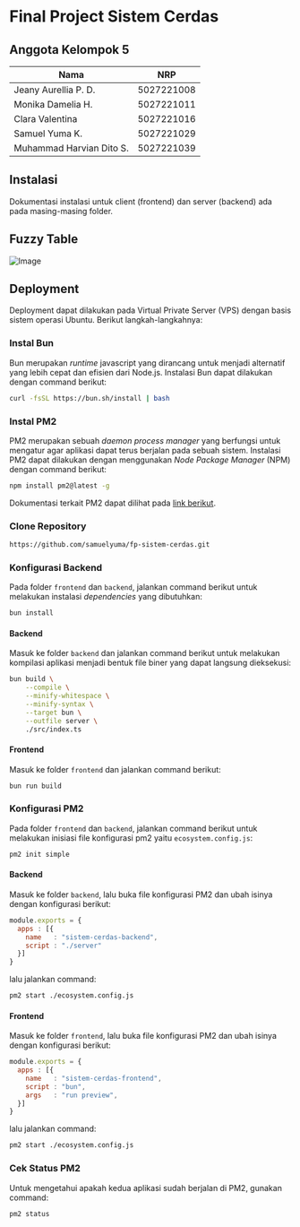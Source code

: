 # Final Project Sistem Cerdas

## Anggota Kelompok 5

| Nama                     | NRP        |
| ------------------------ | ---------- |
| Jeany Aurellia P. D.     | 5027221008 |
| Monika Damelia H.        | 5027221011 |
| Clara Valentina          | 5027221016 |
| Samuel Yuma K.           | 5027221029 |
| Muhammad Harvian Dito S. | 5027221039 |

## Instalasi

Dokumentasi instalasi untuk client (frontend) dan server (backend) ada pada masing-masing folder.

## Fuzzy Table

![Image](https://github.com/user-attachments/assets/86c75eec-2387-4339-a1e3-9b8bb599936d)

## Deployment

Deployment dapat dilakukan pada Virtual Private Server (VPS) dengan basis sistem operasi Ubuntu. Berikut langkah-langkahnya:

### Instal Bun

Bun merupakan *runtime* javascript yang dirancang untuk menjadi alternatif yang lebih cepat dan efisien dari Node.js. Instalasi Bun dapat dilakukan dengan command berikut:

```bash
curl -fsSL https://bun.sh/install | bash
```

### Instal PM2

PM2 merupakan sebuah *daemon process manager* yang berfungsi untuk mengatur agar aplikasi dapat terus berjalan pada sebuah sistem. Instalasi PM2 dapat dilakukan dengan menggunakan *Node Package Manager* (NPM) dengan command berikut:

```bash
npm install pm2@latest -g
```

Dokumentasi terkait PM2 dapat dilihat pada [link berikut](https://pm2.keymetrics.io/docs/usage/quick-start/).

### Clone Repository

```bash
https://github.com/samuelyuma/fp-sistem-cerdas.git
```

### Konfigurasi Backend

Pada folder `frontend` dan `backend`, jalankan command berikut untuk melakukan instalasi *dependencies* yang dibutuhkan:

```bash
bun install
```

#### Backend

Masuk ke folder `backend` dan jalankan command berikut untuk melakukan kompilasi aplikasi menjadi bentuk file biner yang dapat langsung dieksekusi:

```bash 
bun build \
	--compile \
	--minify-whitespace \
	--minify-syntax \
	--target bun \
	--outfile server \
	./src/index.ts
```

#### Frontend

Masuk ke folder `frontend` dan jalankan command berikut:

```bash
bun run build
```

### Konfigurasi PM2

Pada folder `frontend` dan `backend`, jalankan command berikut untuk melakukan inisiasi file konfigurasi pm2 yaitu `ecosystem.config.js`:

```bash
pm2 init simple
```

#### Backend

Masuk ke folder `backend`, lalu buka file konfigurasi PM2 dan ubah isinya dengan konfigurasi berikut:

```js
module.exports = {
  apps : [{
    name   : "sistem-cerdas-backend",
    script : "./server"
  }]
}
```

lalu jalankan command:

```bash
pm2 start ./ecosystem.config.js
```

#### Frontend

Masuk ke folder `frontend`, lalu buka file konfigurasi PM2 dan ubah isinya dengan konfigurasi berikut:

```js
module.exports = {
  apps : [{
    name   : "sistem-cerdas-frontend",
    script : "bun",
	args   : "run preview",
  }]
}
```

lalu jalankan command:

```bash
pm2 start ./ecosystem.config.js
```

### Cek Status PM2

Untuk mengetahui apakah kedua aplikasi sudah berjalan di PM2, gunakan command:

```
pm2 status
```